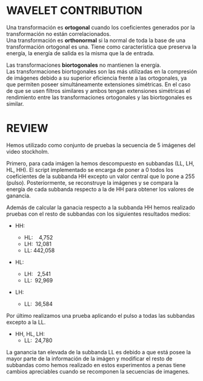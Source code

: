 # WAVELET CONTRIBUTION
Una transformación es **ortogonal** cuando los coeficientes generados por la transformación no están correlacionados.  
Una transformación es **orthonormal** si la normal de toda la base de una transformación ortogonal es una. Tiene como característica que preserva la energía, la energía de salida es la misma que la de entrada.    

Las transformaciones **biortogonales** no mantienen la energía.  
Las transformaciones biortogonales son las más utilizadas en la compresión de imágenes debido a su superior eficiencia frente a las ortogonales, ya que permiten poseer simultáneamente extensiones simétricas.
En el caso de que se usen filtros similares y ambos tengan extensiones simétricas el rendimiento entre las transformaciones ortogonales y las biortogonales es similar.

# REVIEW

Hemos utilizado como conjunto de pruebas la secuencia de 5 imágenes del video stockholm.

Primero, para cada imágen la hemos descompuesto en subbandas (LL, LH, HL, HH). El script implementado se encarga de poner a 0 todos los coeficientes de la subbanda HH excepto un valor central que lo pone a 255 (pulso).
Posteriormente, se reconstruye la imágenes y se compara la energía de cada subbanda respecto a la de HH para obtener los valores de ganancia.

Además de calcular la ganacia respecto a la subbanda HH hemos realizado pruebas con el resto de subbandas con los siguientes resultados medios:

* HH: 
  * HL: &nbsp;&nbsp; 4,752
  * LH: &nbsp;12,081
  * LL: 442,058
      
* HL:
  * LH: &nbsp;&nbsp;2,541
  * LL: &nbsp;92,969
  
* LH:
  * LL: &nbsp;36,584

Por último realizamos una prueba aplicando el pulso a todas las subbandas excepto a la LL.

* HH, HL, LH:
  * LL: &nbsp;24,780
  
La ganancia tan elevada de la subbanda LL es debido a que está posee la mayor parte de la información de la imágen y modificar el resto de subbandas como hemos realizado en estos experimentos a penas tiene cambios apreciables cuando se recomponen la secuencias de imagenes.
